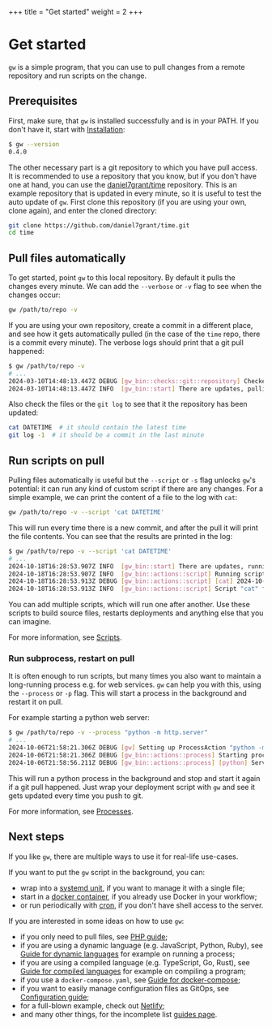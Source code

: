+++
title = "Get started"
weight = 2
+++

# Get started

`gw` is a simple program, that you can use to pull changes from a remote repository and run scripts on the change.

## Prerequisites

First, make sure, that `gw` is installed successfully and is in your PATH. If you don't have it, start with [Installation](/usage/installation):

```sh
$ gw --version
0.4.0
```

The other necessary part is a git repository to which you have pull access. It is recommended to use a repository that you know, but if you don't have one at hand, you can use the [daniel7grant/time](https://github.com/daniel7grant/time) repository. This is an example repository that is updated in every minute, so it is useful to test the auto update of `gw`. First clone this repository (if you are using your own, clone again), and enter the cloned directory:

```sh
git clone https://github.com/daniel7grant/time.git
cd time
```

## Pull files automatically

To get started, point `gw` to this local repository. By default it pulls the changes every minute. We can add the `--verbose` or `-v` flag to see when the changes occur:

```sh
gw /path/to/repo -v
```

If you are using your own repository, create a commit in a different place, and see how it gets automatically pulled (in the case of the `time` repo, there is a commit every minute). The verbose logs should print that a git pull happened:

```sh
$ gw /path/to/repo -v
# ...
2024-03-10T14:48:13.447Z DEBUG [gw_bin::checks::git::repository] Checked out fc23d21 on branch main.
2024-03-10T14:48:13.447Z INFO  [gw_bin::start] There are updates, pulling.
```

Also check the files or the `git log` to see that it the repository has been updated:

```sh
cat DATETIME  # it should contain the latest time
git log -1  # it should be a commit in the last minute
```

## Run scripts on pull

Pulling files automatically is useful but the `--script` or `-s` flag unlocks `gw`'s potential: it can run any kind of custom script if there are any changes. For a simple example, we can print the content of a file to the log with `cat`:

```sh
gw /path/to/repo -v --script 'cat DATETIME'
```

This will run every time there is a new commit, and after the pull it will print the file contents. You can see that the results are printed in the log:

```sh
$ gw /path/to/repo -v --script 'cat DATETIME'
# ...
2024-10-18T16:28:53.907Z INFO  [gw_bin::start] There are updates, running actions.
2024-10-18T16:28:53.907Z INFO  [gw_bin::actions::script] Running script "cat" in /path/to/repo.
2024-10-18T16:28:53.913Z DEBUG [gw_bin::actions::script] [cat] 2024-10-18T16:28:00+0000
2024-10-18T16:28:53.913Z INFO  [gw_bin::actions::script] Script "cat" finished successfully.
```

You can add multiple scripts, which will run one after another. Use these scripts to build source files, restarts deployments and anything else that you can imagine.

For more information, see [Scripts](/usage/actions#scripts).

### Run subprocess, restart on pull

It is often enough to run scripts, but many times you also want to maintain a long-running process e.g. for web services. `gw` can help you with this, using the `--process` or `-p` flag. This will start a process in the background and restart it on pull.

For example starting a python web server:

```sh
$ gw /path/to/repo -v --process "python -m http.server"
# ...
2024-10-06T21:58:21.306Z DEBUG [gw] Setting up ProcessAction "python -m http.server" on change.
2024-10-06T21:58:21.306Z DEBUG [gw_bin::actions::process] Starting process: "python" in directory /path/to/repo.
2024-10-06T21:58:56.211Z DEBUG [gw_bin::actions::process] [python] Serving HTTP on 0.0.0.0 port 8000 (http://0.0.0.0:8000/) ...
```

This will run a python process in the background and stop and start it again if a git pull happened. Just wrap your deployment script with `gw` and see it gets updated every time you push to git.

For more information, see [Processes](/usage/actions#processes).

## Next steps

If you like `gw`, there are multiple ways to use it for real-life use-cases.

If you want to put the `gw` script in the background, you can:

- wrap into a [systemd unit](/usage/systemd), if you want to manage it with a single file;
- start in a [docker container](/usage/docker), if you already use Docker in your workflow;
- or run periodically with [cron](/usage/crontab), if you don't have shell access to the server.

If you are interested in some ideas on how to use `gw`:

- if you only need to pull files, see [PHP guide](/guides/php);
- if you are using a dynamic language (e.g. JavaScript, Python, Ruby), see [Guide for dynamic languages](/guides/dynamic) for example on running a process;
- if you are using a compiled language (e.g. TypeScript, Go, Rust), see [Guide for compiled languages](/guides/compiled) for example on compiling a program;
- if you use a `docker-compose.yaml`, see [Guide for docker-compose](guides/docker-compose);
- if you want to easily manage configuration files as GitOps, see [Configuration guide](/guides/configuration);
- for a full-blown example, check out [Netlify](/guides/netlify);
- and many other things, for the incomplete list [guides page](/guides).
